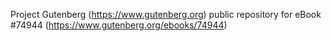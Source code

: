 Project Gutenberg (https://www.gutenberg.org) public repository for
eBook #74944 (https://www.gutenberg.org/ebooks/74944)

